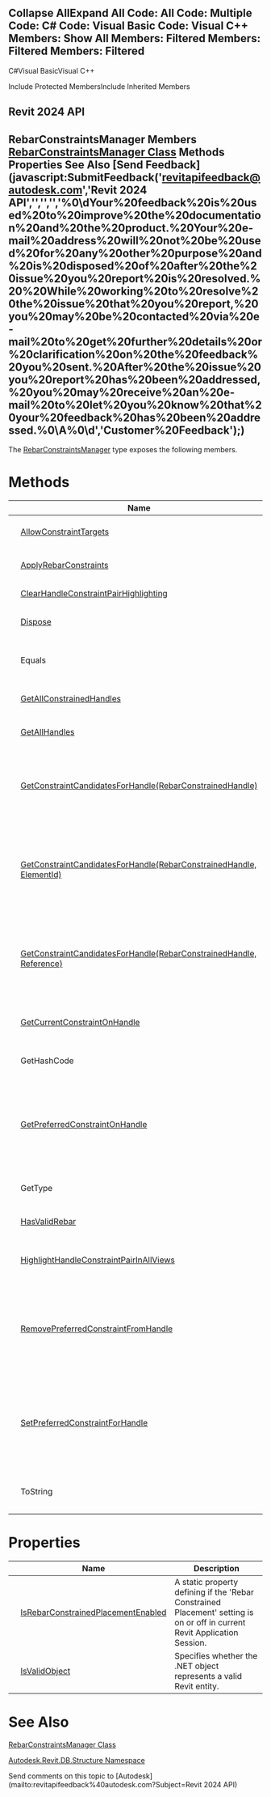 ﻿

Collapse AllExpand All Code: All Code: Multiple Code: C# Code: Visual Basic Code: Visual C++  Members: Show All Members: Filtered Members: Filtered Members: Filtered   
---  
  
C#Visual BasicVisual C++

Include Protected MembersInclude Inherited Members

Revit 2024 API  
---  
RebarConstraintsManager Members  
[RebarConstraintsManager Class](32fe1ec6-ddb3-feac-f18c-8683b054f639.md) Methods Properties See Also [Send Feedback](javascript:SubmitFeedback\('revitapifeedback@autodesk.com','Revit 2024 API','','','','%0\\dYour%20feedback%20is%20used%20to%20improve%20the%20documentation%20and%20the%20product.%20Your%20e-mail%20address%20will%20not%20be%20used%20for%20any%20other%20purpose%20and%20is%20disposed%20of%20after%20the%20issue%20you%20report%20is%20resolved.%20%20While%20working%20to%20resolve%20the%20issue%20that%20you%20report,%20you%20may%20be%20contacted%20via%20e-mail%20to%20get%20further%20details%20or%20clarification%20on%20the%20feedback%20you%20sent.%20After%20the%20issue%20you%20report%20has%20been%20addressed,%20you%20may%20receive%20an%20e-mail%20to%20let%20you%20know%20that%20your%20feedback%20has%20been%20addressed.%0\\A%0\\d','Customer%20Feedback'\);)  
---  
  
The [RebarConstraintsManager](32fe1ec6-ddb3-feac-f18c-8683b054f639.md) type exposes the following members.

# Methods

|  | Name | Description |
| --- | --- | --- |
|  | [AllowConstraintTargets](1bfc99e7-7932-5a57-1f11-1d40ed940405.md) | Returns true if references are valid targets for handle, false otherwise. |
|  | [ApplyRebarConstraints](ea70f469-13c9-8fea-a2f1-34796dc2c416.md) | Returns true if constraints were applied to rebar with success. |
|  | [ClearHandleConstraintPairHighlighting](5a96c36b-097c-0f79-1919-595c1aa7a351.md) | Clears all highlighting in all views. |
|  | [Dispose](ed88eaca-9e47-38a8-4515-b130810de0df.md) | Releases all resources used by the [RebarConstraintsManager](32fe1ec6-ddb3-feac-f18c-8683b054f639.md) |
|  | Equals | Determines whether the specified Object is equal to the current Object. (Inherited from Object.) |
|  | [GetAllConstrainedHandles](d87a1741-7965-413d-3c44-666516fd31aa.md) | Retrieves all handles on the Rebar that are constrained to external references. |
|  | [GetAllHandles](1a8dbc43-88f6-8087-1607-7b01d61f4560.md) | Gets all RebarConstrainedHandles of this bar. |
|  | [GetConstraintCandidatesForHandle(RebarConstrainedHandle)](5931ac8a-f3bd-ef34-970e-4327c3ce640e.md) | For shape driven rebar returns all possible RebarConstraints that could be used for a specified RebarConstrainedHandle.For free form rebar will return an empty list. |
|  | [GetConstraintCandidatesForHandle(RebarConstrainedHandle, ElementId)](7fb6f4f8-a01f-b6c5-e553-08197ef55db6.md) | For shape driven rebar returns all possible RebarConstraints belonging to references from the provided element that could be used for a specified RebarConstrainedHandle.For free form rebar will return an empty list. |
|  | [GetConstraintCandidatesForHandle(RebarConstrainedHandle, Reference)](0639839a-a7a6-064d-5797-9ed609033b53.md) | For shape driven rebar returns all possible RebarConstraints that will constrain RebarConstrainedHandle to the provided reference.For free form rebar will return an empty lists. |
|  | [GetCurrentConstraintOnHandle](6020571a-fa8f-5f21-3874-f808456a8854.md) | Retrieves the RebarConstraint that acts on the specified RebarConstraintHandle. |
|  | GetHashCode | Serves as a hash function for a particular type.  (Inherited from Object.) |
|  | [GetPreferredConstraintOnHandle](4f92a917-683e-52f7-ad29-de2025af0220.md) | For ShapeDriven: Returns the RebarConstraint that has been set as preferred for the specified RebarConstrainedHandle.For FreeForm: Returns the RebarConstraint that acts on the specified RebarConstraintHandle. |
|  | GetType | Gets the Type of the current instance. (Inherited from Object.) |
|  | [HasValidRebar](6744e58e-e5ae-78ae-4183-1558827782b4.md) | Checks whether the Manager's Rebar is still valid. |
|  | [HighlightHandleConstraintPairInAllViews](4d33c054-d51a-f0a5-15a0-41625ca5e2a4.md) | Highlights the specified RebarConstrainedHandle and RebarConstraint in all views. |
|  | [RemovePreferredConstraintFromHandle](9920f476-fcf4-0aa7-ec87-9c2975aed905.md) | For ShapeDriven: Clears the user-preferred RebarConstraint from the specified RebarConstrainedHandle.For FreeForm: Removes the RebarConstraint that is associated to the specified RebarConstrainedHandle. |
|  | [SetPreferredConstraintForHandle](4ba8adbf-3098-5682-bf09-6a4cc5e0a203.md) | For ShapeDriven Rebar: Sets the RebarConstraint as preferred constraint target for the specified RebarConstrainedHandle.For FreeForm Rebar: Sets the RebarConstraint as the target for the specified RebarConstraintHandle. |
|  | ToString | Returns a string that represents the current object. (Inherited from Object.) |
  
# Properties

|  | Name | Description |
| --- | --- | --- |
|  | [IsRebarConstrainedPlacementEnabled](57d251df-b6a9-6b12-a3c2-22be9245c205.md) | A static property defining if the 'Rebar Constrained Placement' setting is on or off in current Revit Application Session. |
|  | [IsValidObject](8a9d9f87-6f3f-40c9-578b-a2a5b6cb7311.md) | Specifies whether the .NET object represents a valid Revit entity. |
  
# See Also

[RebarConstraintsManager Class](32fe1ec6-ddb3-feac-f18c-8683b054f639.md)

[Autodesk.Revit.DB.Structure Namespace](d586b341-f687-9d90-e96d-255806b7d4fc.md)

Send comments on this topic to [Autodesk](mailto:revitapifeedback%40autodesk.com?Subject=Revit 2024 API)